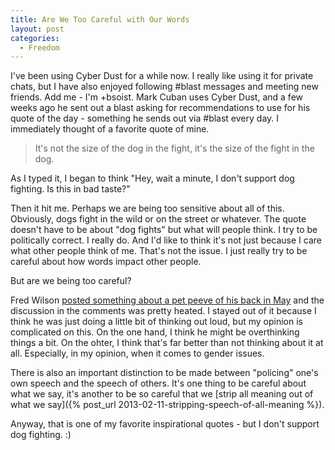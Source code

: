 ```yaml
---
title: Are We Too Careful with Our Words
layout: post
categories:
  - Freedom
---
```

I've been using Cyber Dust for a while now. I really like using it for private chats, but I have also enjoyed following #blast messages and meeting new friends. Add me - I'm +bsoist. Mark Cuban uses Cyber Dust, and a few weeks ago he sent out a blast asking for recommendations to use for his quote of the day - something he sends out via #blast every day. I immediately thought of a favorite quote of mine.

>It's not the size of the dog in the fight, it's the size of the fight in the dog.

As I typed it, I began to think "Hey, wait a minute, I don't support dog fighting. Is this in bad taste?"

Then it hit me. Perhaps we are being too sensitive about all of this. Obviously, dogs fight in the wild or on the street or whatever. The quote doesn't have to be about "dog fights" but what will people think. I try to be politically correct. I really do. And I'd like to think it's not just because I care what other people think of me. That's not the issue. I just really try to be careful about how words impact other people.

But are we being too careful?

Fred Wilson [posted something about a pet peeve of his back in May](http://avc.com/2014/05/pet-peeve-you-guys/) and the discussion in the comments was pretty heated. I stayed out of it because I think he was just doing a little bit of thinking out loud, but my opinion is complicated on this. On the one hand, I think he might be overthinking things a bit. On the ohter, I think that's far better than not thinking about it at all. Especially, in my opinion, when it comes to gender issues.

There is also an important distinction to be made between "policing" one's own speech and the speech of others. It's one thing to be careful about what we say, it's another to be so careful that we [strip all meaning out of what we say]({% post_url 2013-02-11-stripping-speech-of-all-meaning %}).

Anyway, that is one of my favorite inspirational quotes - but I don't support dog fighting. :)

